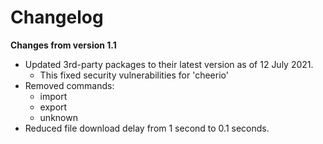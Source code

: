 # Changelog

**Changes from version 1.1**
* Updated 3rd-party packages to their latest version as of 12 July 2021.
	* This fixed security vulnerabilities for 'cheerio'
* Removed commands:
	* import
	* export
	* unknown
* Reduced file download delay from 1 second to 0.1 seconds.